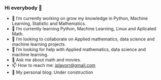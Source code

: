 ### Hi everybody 👋


- 🔭 I’m currently working on grow my knowledge in Python, Machine Learning, Statistic and Mathematics.
- 🌱 I’m currently learning Python, Machine Learning, Linux and Aplicated Math.
- 👯 I’m looking to collaborate on Applied mathematics, data science and machine learning projects.
- 🤔 I’m looking for help with Applied mathematics, data science and machine learning.
- 💬 Ask me about math and movies.
- 📫 How to reach me: jplavorr@gmail.com
- 📖 My personal blog: Under construction
